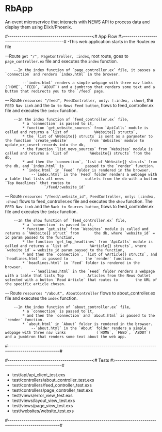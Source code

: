 # RbApp

An event microservice that interacts with NEWS API to process data and display them using Elixir/Phoenix.


#-------------------------------------------<# App Flow #>-----------------------------------------------#
-This web application starts in the Router.ex file

   --Route `get "/", PageController, :index`, root route, goes to `page_controller.ex` file and executes   the   `index` function.

        --In the index function of `page_controller.ex` file, it passes a `connection` and renders `index.html` in the browser.

            --`index.html` renders a simple webpage with three nav links (`HOME`, `FEED`, `ABOUT`) and a jumbtron that renders some text and a button that redirects you to the `/feed` page.

   -- Route `resources "/feed", FeedController, only: [:index, :show]`, the `FEED Nav Link` and the `Go to News Feed button`, flows to feed_controller.ex file and executes the `index` function.

        --In the index function of `feed_controller.ex` file,
            * a 'connection` is passed to it,
            * function `get_website_sources` from `ApiCalls` module is called and returns a `list of            %Website{} structs`,
            * the `list of %Website{} structs` is sent as a parameter to the function `create_website`          from `Websites` module to update_or_insert records into the db,
            * the function `list_news_sources` from `Websites` module is called and returns a `list of          %Website{} structs` from the db,
            * and then the `connection`, `list of %Website{} structs` from the db, and `index.html` is          passed to the `render` function.
            * `index.html` in `Feed` folder is rendered in the browser.
                --`index.html` in the `Feed` folder renders a webpage with a table that lists all news          outlets from the db with a button `Top Headlines` that routes to 
                      `/feed/:website_id`

   -- Route `resources "/feed/:website_id", FeedController, only: [:index, :show]` flows to feed_controller.ex file and executes the `show` function. The `FEED Nav Link` and the `Back to Sources button`, flows to feed_controller.ex file and executes the `index` function.

        --In the show function of `feed_controller.ex` file,
            * a `connection` is passed to it,
            * function `get_site` from `Websites` module is called and returns a `%Website{} struct` from       the db, where `website_id` = id param passed to the function,
            * the function `get_top_headlines` from `ApiCalls` module is called and returns a `list of          %Article{} structs`, where `website_id` = website_id param passed to the function,
            * and then the `connection`, `list of %Article{} structs`, and `headlines.html` is passed to        the `render` function.
            * `headlines.html` in `Feed` folder is rendered in the browser.
                --`headlines.html` in the `Feed` folder renders a webpage with a table that lists Top           Articles from the News Outlet selected with a button `Read Article` that routes to        the URL of the specific article chosen.

   -- Route `resources "/about", AboutController` flows to about_controller.ex file and executes the      `index` function. 

        --In the index function of `about_controller.ex` file,
            * a `connection` is passed to it,
            * and then the `connection` and `about.html` is passed to the `render` function.
            * `about.html` in `About` folder is rendered in the browser.
                --`about.html` in the `About` folder renders a simple webpage with three nav links              (`HOME`, `FEED`, `ABOUT`) and a jumbtron that renders some text about the web app.

#--------------------------------------------------------------------------------------------------------#

#-------------------------------------------<# Tests #>--------------------------------------------------#
* test/api/api_client_test.exs
* test/controllers/about_controller_test.exs
* test/controllers/feed_controller_test.exs
* test/controllers/page_controller_test.exs
* test/views/error_view_test.exs
* test/views/layout_view_test.exs
* test/views/page_view_test.exs
* test/websites/website_test.exs

#--------------------------------------------------------------------------------------------------------#


